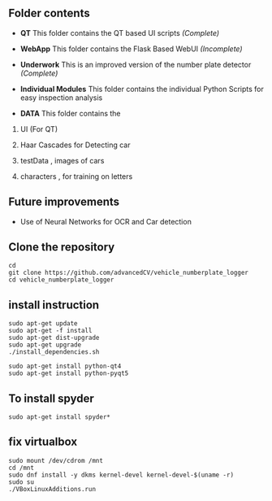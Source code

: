 ## Folder contents

- **QT**
This folder contains the QT based UI scripts *(Complete)*

- **WebApp**
This folder contains the Flask Based WebUI *(Incomplete)*

- **Underwork**
This is an improved version of the number plate detector *(Complete)*

- **Individual Modules**
This folder contains the individual Python Scripts for easy inspection analysis  

- **DATA**
This folder contains the 

1) UI (For QT)

2) Haar Cascades for Detecting car

3) testData , images of cars

4) characters , for training on letters


## Future improvements

- Use of Neural Networks for OCR and Car detection


## Clone the repository
	cd 
	git clone https://github.com/advancedCV/vehicle_numberplate_logger
	cd vehicle_numberplate_logger
	
## install instruction
	
	sudo apt-get update
	sudo apt-get -f install
	sudo apt-get dist-upgrade
	sudo apt-get upgrade
	./install_dependencies.sh

	sudo apt-get install python-qt4
	sudo apt-get install python-pyqt5

## To install spyder 
	sudo apt-get install spyder*


## fix virtualbox

	sudo mount /dev/cdrom /mnt
	cd /mnt
	sudo dnf install -y dkms kernel-devel kernel-devel-$(uname -r)
	sudo su
	./VBoxLinuxAdditions.run

